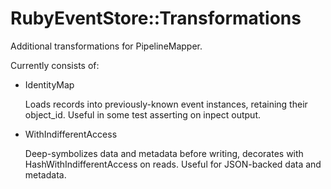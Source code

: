# RubyEventStore::Transformations

Additional transformations for PipelineMapper.

Currently consists of:

* IdentityMap

  Loads records into previously-known event instances, retaining their object_id.
  Useful in some test asserting on inpect output.

* WithIndifferentAccess

  Deep-symbolizes data and metadata before writing, decorates with HashWithIndifferentAccess on reads.
	Useful for JSON-backed data and metadata.
